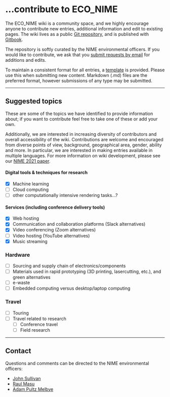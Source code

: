 # ...contribute to ECO_NIME

The ECO_NIME wiki is a community space, and we highly encourage anyone to contribute new entries, additional information and edit to existing pages. The wiki lives as a public [Git repository](https://github.com/NIME-conference/ECO_NIME), and is published with [Gitbook](https://gitbook.com).

The repository is softly curated by the NIME environmental officers. If you would like to contribute, we ask that you <a href="mailto:johnny@johnnyvenom.com?subject=ECO_NIME new submission">submit requests by email</a> for additions and edits.

To maintain a consistent format for all entries, a [template](template.md) is provided. Please use this when submitting new content. Markdown (.md) files are the preferred format, however submissions of any type may be submitted. 

----

## Suggested topics

These are some of the topics we have identified to provide information about; if you want to contribute feel free to take one of these or add your own. 

Additionally, we are interested in increasing diversity of contributors and overall accessibility of the wiki. Contributions are welcome and encouraged from diverse points of view, background, geographical area, gender, ability and more. In particular, we are interested in making entries available in multiple languages. For more information on wiki development, please see our [NIME 2021 paper](http://nime2021.org/program/#/paper/83). 

#### Digital tools & techniques for research

* [x] Machine learning
* [ ] Cloud computing
* [ ] other computationally intensive rendering tasks...? 

#### Services (including conference delivery tools)

* [x] Web hosting
* [x] Communication and collaboration platforms (Slack alternatives)
* [x] Video conferencing (Zoom alternatives)
* [ ] Video hosting (YouTube alternatives)
* [x] Music streaming

### Hardware

* [ ] Sourcing and supply chain of electronics/components
* [ ] Materials used in rapid prototyping (3D printing, lasercutting, etc.), and green alternatives
* [ ] e-waste
* [ ] Embedded computing versus desktop/laptop computing

### Travel

* [ ] Touring
* [ ] Travel related to research
  * [ ] Conference travel
  * [ ] Field research

----

## Contact

Questions and comments can be directed to the NIME environmental officers: 

- [John Sullivan](mailto:johnny@johnnyvenom.com)
- [Raul Masu](mailto:raul@raulmasu.org)
- [Adam Pultz Melbye](mailto:mail@adampultz.com)